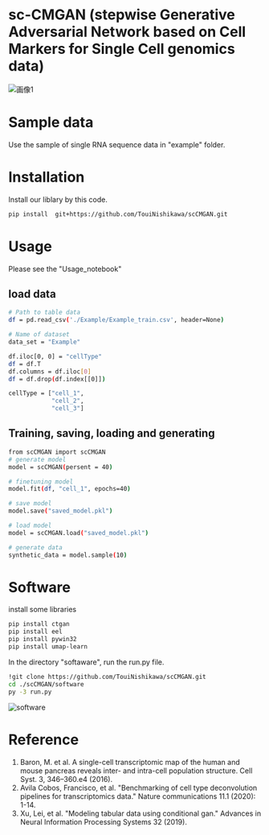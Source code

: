 # sc-CMGAN (stepwise Generative Adversarial Network based on Cell Markers for Single Cell genomics data)
![画像1](https://user-images.githubusercontent.com/40726615/233799014-9cb6d659-f40f-460d-b4ed-94743892efe8.png)


# Sample data
Use the sample of single RNA sequence data in "example" folder.

# Installation
Install our liblary by this code. 
 
```bash
pip install  git+https://github.com/TouiNishikawa/scCMGAN.git
```
 
# Usage
Please see the "Usage_notebook"
## load data
```bash
# Path to table data
df = pd.read_csv('./Example/Example_train.csv', header=None) 

# Name of dataset
data_set = "Example"

df.iloc[0, 0] = "cellType"
df = df.T
df.columns = df.iloc[0]
df = df.drop(df.index[[0]])

cellType = ["cell_1",
            "cell_2",
            "cell_3"]
```

## Training, saving, loading and generating
```bash
from scCMGAN import scCMGAN
# generate model
model = scCMGAN(persent = 40)

# finetuning model
model.fit(df, "cell_1", epochs=40)

# save model
model.save("saved_model.pkl")

# load model
model = scCMGAN.load("saved_model.pkl")

# generate data
synthetic_data = model.sample(10)
```

# Software
install some libraries
```bash
pip install ctgan
pip install eel
pip install pywin32
pip install umap-learn
```

In the directory "softaware", run the run.py file.
```bash
!git clone https://github.com/TouiNishikawa/scCMGAN.git
cd ./scCMGAN/software
py -3 run.py
```
![software](https://user-images.githubusercontent.com/40726615/233834332-df4f017a-9314-46d7-a128-3de26ec4491d.png)


# Reference
1. Baron, M. et al. A single-cell transcriptomic map of the human and mouse pancreas reveals inter- and intra-cell population structure. Cell Syst. 3, 346–360.e4 (2016).
2. Avila Cobos, Francisco, et al. "Benchmarking of cell type deconvolution pipelines for transcriptomics data." Nature communications 11.1 (2020): 1-14.
3. Xu, Lei, et al. "Modeling tabular data using conditional gan." Advances in Neural Information Processing Systems 32 (2019).
